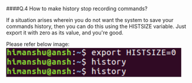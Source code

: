
####Q.4 How to make history stop recording commands?

If a situation arises wherein you do not want the system to save your commands history, then you can do this using the HISTSIZE variable. Just export it with zero as its value, and you're good.

Please refer below image:
![Clear history](https://github.com/prajaktavpendse/projectpractice/blob/master/Images/historyclear.PNG)

